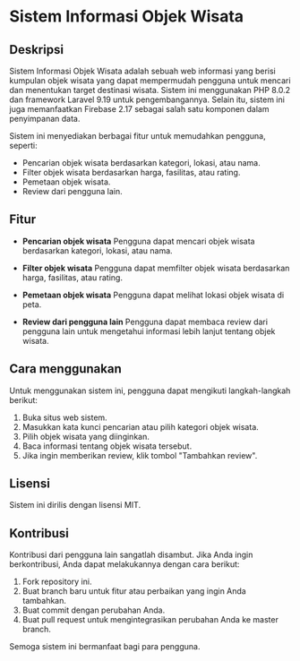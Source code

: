 # Sistem Informasi Objek Wisata

## Deskripsi

Sistem Informasi Objek Wisata adalah sebuah web informasi yang berisi kumpulan objek wisata yang dapat mempermudah pengguna untuk mencari dan menentukan target destinasi wisata. Sistem ini menggunakan PHP 8.0.2 dan framework Laravel 9.19 untuk pengembangannya. Selain itu, sistem ini juga memanfaatkan Firebase 2.17 sebagai salah satu komponen dalam penyimpanan data.

Sistem ini menyediakan berbagai fitur untuk memudahkan pengguna, seperti:

* Pencarian objek wisata berdasarkan kategori, lokasi, atau nama.
* Filter objek wisata berdasarkan harga, fasilitas, atau rating.
* Pemetaan objek wisata.
* Review dari pengguna lain.

## Fitur

* **Pencarian objek wisata**
    Pengguna dapat mencari objek wisata berdasarkan kategori, lokasi, atau nama.

* **Filter objek wisata**
    Pengguna dapat memfilter objek wisata berdasarkan harga, fasilitas, atau rating.

* **Pemetaan objek wisata**
    Pengguna dapat melihat lokasi objek wisata di peta.

* **Review dari pengguna lain**
    Pengguna dapat membaca review dari pengguna lain untuk mengetahui informasi lebih lanjut tentang objek wisata.

## Cara menggunakan

Untuk menggunakan sistem ini, pengguna dapat mengikuti langkah-langkah berikut:

1. Buka situs web sistem.
2. Masukkan kata kunci pencarian atau pilih kategori objek wisata.
3. Pilih objek wisata yang diinginkan.
4. Baca informasi tentang objek wisata tersebut.
5. Jika ingin memberikan review, klik tombol "Tambahkan review".

## Lisensi

Sistem ini dirilis dengan lisensi MIT.

## Kontribusi

Kontribusi dari pengguna lain sangatlah disambut. Jika Anda ingin berkontribusi, Anda dapat melakukannya dengan cara berikut:

1. Fork repository ini.
2. Buat branch baru untuk fitur atau perbaikan yang ingin Anda tambahkan.
3. Buat commit dengan perubahan Anda.
4. Buat pull request untuk mengintegrasikan perubahan Anda ke master branch.

Semoga sistem ini bermanfaat bagi para pengguna.
